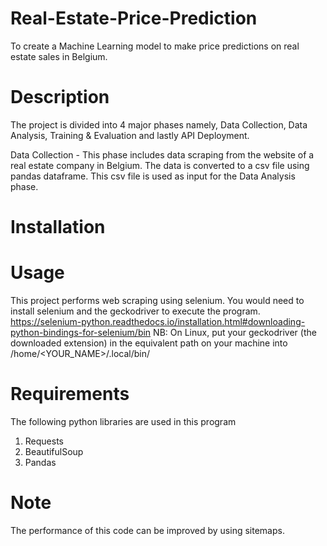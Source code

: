 # Real-Estate-Price-Prediction
To create a Machine Learning model to make price predictions on real estate sales in Belgium.

# Description
The project is divided into 4 major phases namely, Data Collection, Data Analysis, Training & Evaluation and lastly API Deployment.

  Data Collection - This phase includes data scraping from the website of a real estate company in Belgium. The data is converted to a csv file using pandas dataframe. This csv file is used as input for the Data Analysis phase.
  

# Installation


# Usage
This project performs web scraping using selenium. You would need to install selenium and the geckodriver to execute the program.
https://selenium-python.readthedocs.io/installation.html#downloading-python-bindings-for-selenium/bin
NB: On Linux, put your geckodriver (the downloaded extension) in the equivalent path on your machine into /home/<YOUR_NAME>/.local/bin/


# Requirements
The following python libraries are used in this program
  1. Requests
  2. BeautifulSoup
  3. Pandas
  
  
# Note
The performance of this code can be improved by using sitemaps.
